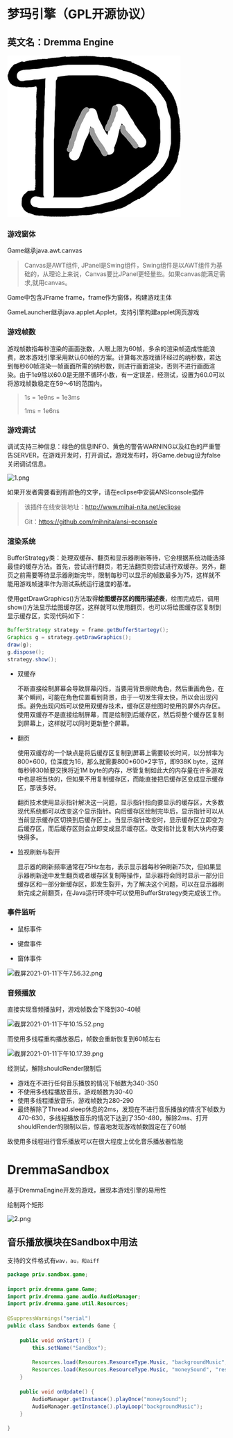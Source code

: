 # 梦玛引擎（GPL开源协议）
## 英文名：Dremma Engine

![](DremmaEngine/res/logo/DremmaIcon.png)

### 游戏窗体

Game继承java.awt.canvas

> Canvas是AWT组件, JPanel是Swing组件，Swing组件是以AWT组件为基础的，从理论上来说，Canvas要比JPanel更轻量些。如果canvas能满足需求,就用canvas。



Game中包含JFrame frame，frame作为窗体，构建游戏主体



GameLauncher继承java.applet.Applet，支持引擎构建applet网页游戏



### 游戏帧数

游戏帧数指每秒渲染的画面张数，人眼上限为60帧，多余的渲染帧造成性能浪费，故本游戏引擎采用默认60帧的方案。计算每次游戏循环经过的纳秒数，若达到每秒60帧渲染一帧画面所需的纳秒数，则进行画面渲染，否则不进行画面渲染。由于1e9除以60.0是无限不循环小数，有一定误差，经测试，设置为60.0可以将游戏帧数稳定在59～61的范围内。

> 1s = 1e9ns = 1e3ms
>
> 1ms = 1e6ns

### 游戏调试

调试支持三种信息：绿色的信息INFO、黄色的警告WARNING以及红色的严重警告SERVER，在游戏开发时，打开调试，游戏发布时，将Game.debug设为false关闭调试信息。

![1.png](https://i.loli.net/2021/01/06/bRgeuQN8MS1Hj53.png)



如果开发者需要看到有颜色的文字，请在eclipse中安装ANSIconsole插件

> 该插件在线安装地址：http://www.mihai-nita.net/eclipse 
>
> Git：https://github.com/mihnita/ansi-econsole

### 渲染系统

BufferStrategy类：处理双缓存、翻页和显示器刷新等待，它会根据系统功能选择最佳的缓存方法。首先，尝试进行翻页，若无法翻页则尝试进行双缓存。另外，翻页之前需要等待显示器刷新完毕，限制每秒可以显示的帧数最多为75，这样就不能用游戏帧速率作为测试系统运行速度的基准。

使用getDrawGraphics()方法取得**绘图缓存区的图形描述表**，绘图完成后，调用show()方法显示绘图缓存区，这样就可以使用翻页，也可以将绘图缓存区复制到显示缓存区，实现代码如下：

~~~java
BufferStrategy strategy = frame.getBufferStartegy();
Graphics g = strategy.getDrawGraphics();
draw(g);
g.dispose();
strategy.show();
~~~

* 双缓存

  不断直接绘制屏幕会导致屏幕闪烁，当要用背景擦除角色，然后重画角色，在某个瞬间，可能在角色位置看到背景，由于一切发生得太快，所以会出现闪烁。避免出现闪烁可以使用双缓存技术，缓存区是绘图时使用的屏外内存区。使用双缓存不是直接绘制屏幕，而是绘制到后缓存区，然后将整个缓存区复制到屏幕上，这样就可以同时更新整个屏幕。

* 翻页

  使用双缓存的一个缺点是将后缓存区复制到屏幕上需要较长时间，以分辨率为800\*600，位深度为16，那么就需要800\*600\*2字节，即938K byte，这样每秒钟30帧要交换将近1M byte的内存，尽管复制如此大的内存量在许多游戏中也是相当快的，但如果不用复制缓存区，而能直接把后缓存区变成显示缓存区，那该多好。

  翻页技术使用显示指针解决这一问题，显示指针指向要显示的缓存区，大多数现代系统都可以改变这个显示指针。向后缓存区绘制完毕后，显示指针可以从当前显示缓存区切换到后缓存区上。当显示指针改变时，显示缓存区立即变为后缓存区，而后缓存区则会立即变成显示缓存区。改变指针比复制大块内存要快得多。

* 监视刷新与裂开

  显示器的刷新频率通常在75Hz左右，表示显示器每秒钟刷新75次，但如果显示器刷新途中发生翻页或者缓存区复制等操作，显示器将会同时显示一部分旧缓存区和一部分新缓存区，即发生裂开，为了解决这个问题，可以在显示器刷新完成之前翻页，在Java运行环境中可以使用BufferStrategy类完成该工作。

### 事件监听

* 鼠标事件

* 键盘事件

* 窗体事件

![截屏2021-01-11下午7.56.32.png](https://i.loli.net/2021/01/11/5NH2UqO1CsZVInd.png)

### 音频播放

直接实现音频播放时，游戏帧数会下降到30-40帧

![截屏2021-01-11下午10.15.52.png](https://i.loli.net/2021/01/11/toCF8xcK7irmIYR.png)

而使用多线程重构播放器后，帧数会重新恢复到60帧左右

![截屏2021-01-11下午10.17.39.png](https://i.loli.net/2021/01/11/3uZiwThC5zb61py.png)

经测试，解除shouldRender限制后

* 游戏在不进行任何音乐播放的情况下帧数为340-350
* 不使用多线程播放音乐，游戏帧数为30-40
* 使用多线程播放音乐，游戏帧数为280-290
* 最终解除了Thread.sleep休息的2ms，发现在不进行音乐播放的情况下帧数为470-630，多线程播放音乐的情况下达到了350-480，解除2ms、打开shouldRender的限制以后，惊喜地发现游戏帧数固定在了60帧

故使用多线程进行音乐播放可以在很大程度上优化音乐播放器性能

# DremmaSandbox

基于DremmaEngine开发的游戏，展现本游戏引擎的易用性

绘制两个矩形

![2.png](https://i.loli.net/2021/01/10/3OE1uDQ2sU4Zehg.png)

## 音乐播放模块在Sandbox中用法

支持的文件格式有`wav，au，和aiff`

~~~java
package priv.sandbox.game;

import priv.dremma.game.Game;
import priv.dremma.game.audio.AudioManager;
import priv.dremma.game.util.Resources;

@SuppressWarnings("serial")
public class Sandbox extends Game {
	
	public void onStart() {
		this.setName("SandBox");
		
		Resources.load(Resources.ResourceType.Music, "backgroundMusic", "res/music/background.wav");
		Resources.load(Resources.ResourceType.Music, "moneySound", "res/music/money.wav");
	}

	public void onUpdate() {
		AudioManager.getInstance().playOnce("moneySound");
		AudioManager.getInstance().playLoop("backgroundMusic");
	}

}
~~~

